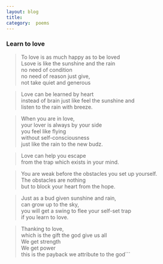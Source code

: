 ```yaml
---
layout: blog  
title:  
category:  poems
---
```



###     Learn to love  

>To love is as much happy as to be loved  
Lsove is like the sunshine and the rain  
no need of condition  
no need of reason
just give,  
not take
quiet and generous

>Love can be learned by heart  
instead of brain
just like feel the sunshine and   
listen to the rain with breeze. 

>When you are in love,  
your lover is always by your side  
you feel like flying   
without self-consciousness  
just like the rain to the new budz.

>Love can help you  escape  
from the trap
which exists in your mind.  

>You are weak before the obstacles you set up yourself.  
The obstacles are nothing  
but to block your heart from the hope.  

>Just as a bud given sunshine and rain,  
can grow up to the sky,  
you will get a swing to flee your self-set trap   
if you learn to love.

>Thanking to love,   
which is the gift the god give us all  
We get strength  
We get power  
this is the payback we attribute to the god```

 